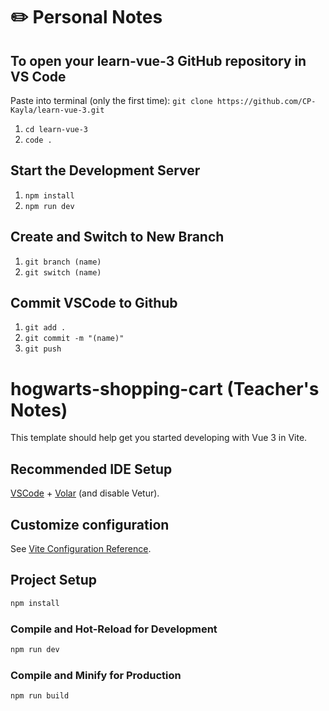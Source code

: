 # ✏️ Personal Notes
## To open your learn-vue-3 GitHub repository in VS Code

Paste into terminal (only the first time): ``` git clone https://github.com/CP-Kayla/learn-vue-3.git ```

1. ``` cd learn-vue-3 ```
2. ``` code . ```

## Start the Development Server

1. ``` npm install ```
2. ``` npm run dev ```

## Create and Switch to New Branch

1. ``` git branch (name) ```
2. ``` git switch (name) ```

## Commit VSCode to Github

1. ``` git add . ```
2. ``` git commit -m "(name)" ```
3. ``` git push ```


# hogwarts-shopping-cart (Teacher's Notes)

This template should help get you started developing with Vue 3 in Vite.

## Recommended IDE Setup

[VSCode](https://code.visualstudio.com/) + [Volar](https://marketplace.visualstudio.com/items?itemName=Vue.volar) (and disable Vetur).

## Customize configuration

See [Vite Configuration Reference](https://vite.dev/config/).

## Project Setup

```sh
npm install
```

### Compile and Hot-Reload for Development

```sh
npm run dev
```

### Compile and Minify for Production

```sh
npm run build
```
